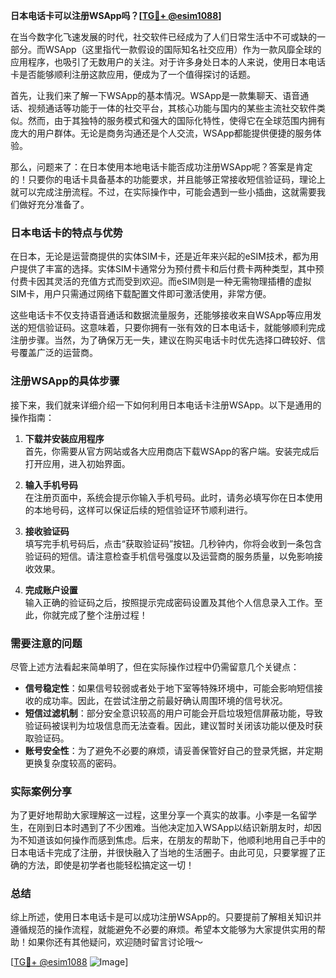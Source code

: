**日本电话卡可以注册WSApp吗？[[TG💪+ @esim1088](https://t.me/s/esim1088)]**

在当今数字化飞速发展的时代，社交软件已经成为了人们日常生活中不可或缺的一部分。而WSApp（这里指代一款假设的国际知名社交应用）作为一款风靡全球的应用程序，也吸引了无数用户的关注。对于许多身处日本的人来说，使用日本电话卡是否能够顺利注册这款应用，便成为了一个值得探讨的话题。

首先，让我们来了解一下WSApp的基本情况。WSApp是一款集聊天、语音通话、视频通话等功能于一体的社交平台，其核心功能与国内的某些主流社交软件类似。然而，由于其独特的服务模式和强大的国际化特性，使得它在全球范围内拥有庞大的用户群体。无论是商务沟通还是个人交流，WSApp都能提供便捷的服务体验。

那么，问题来了：在日本使用本地电话卡能否成功注册WSApp呢？答案是肯定的！只要你的电话卡具备基本的功能要求，并且能够正常接收短信验证码，理论上就可以完成注册流程。不过，在实际操作中，可能会遇到一些小插曲，这就需要我们做好充分准备了。

### 日本电话卡的特点与优势

在日本，无论是运营商提供的实体SIM卡，还是近年来兴起的eSIM技术，都为用户提供了丰富的选择。实体SIM卡通常分为预付费卡和后付费卡两种类型，其中预付费卡因其灵活的充值方式而受到欢迎。而eSIM则是一种无需物理插槽的虚拟SIM卡，用户只需通过网络下载配置文件即可激活使用，非常方便。

这些电话卡不仅支持语音通话和数据流量服务，还能够接收来自WSApp等应用发送的短信验证码。这意味着，只要你拥有一张有效的日本电话卡，就能够顺利完成注册步骤。当然，为了确保万无一失，建议在购买电话卡时优先选择口碑较好、信号覆盖广泛的运营商。

### 注册WSApp的具体步骤

接下来，我们就来详细介绍一下如何利用日本电话卡注册WSApp。以下是通用的操作指南：

1. **下载并安装应用程序**  
   首先，你需要从官方网站或各大应用商店下载WSApp的客户端。安装完成后打开应用，进入初始界面。

2. **输入手机号码**  
   在注册页面中，系统会提示你输入手机号码。此时，请务必填写你在日本使用的本地号码，这样可以保证后续的短信验证环节顺利进行。

3. **接收验证码**  
   填写完手机号码后，点击“获取验证码”按钮。几秒钟内，你将会收到一条包含验证码的短信。请注意检查手机信号强度以及运营商的服务质量，以免影响接收效果。

4. **完成账户设置**  
   输入正确的验证码之后，按照提示完成密码设置及其他个人信息录入工作。至此，你就完成了整个注册过程！

### 需要注意的问题

尽管上述方法看起来简单明了，但在实际操作过程中仍需留意几个关键点：

- **信号稳定性**：如果信号较弱或者处于地下室等特殊环境中，可能会影响短信接收的成功率。因此，在尝试注册之前最好确认周围环境的信号状况。
- **短信过滤机制**：部分安全意识较高的用户可能会开启垃圾短信屏蔽功能，导致验证码被误判为垃圾信息而无法查看。因此，建议暂时关闭该功能以便及时获取验证码。
- **账号安全性**：为了避免不必要的麻烦，请妥善保管好自己的登录凭据，并定期更换复杂度较高的密码。

### 实际案例分享

为了更好地帮助大家理解这一过程，这里分享一个真实的故事。小李是一名留学生，在刚到日本时遇到了不少困难。当他决定加入WSApp以结识新朋友时，却因为不知道该如何操作而感到焦虑。后来，在朋友的帮助下，他顺利地用自己手中的日本电话卡完成了注册，并很快融入了当地的生活圈子。由此可见，只要掌握了正确的方法，即使是初学者也能轻松搞定这一切！

### 总结

综上所述，使用日本电话卡是可以成功注册WSApp的。只要提前了解相关知识并遵循规范的操作流程，就能避免不必要的麻烦。希望本文能够为大家提供实用的帮助！如果你还有其他疑问，欢迎随时留言讨论哦～

[[TG💪+ @esim1088](https://t.me/s/esim1088) ![Image](https://i.postimg.cc/4NQfJmqS/Snipaste-2025-05-13-00-14-12.png)]